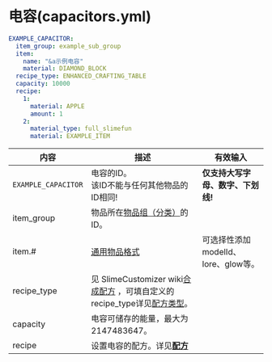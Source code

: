 # 电容(capacitors.yml)

```yaml
EXAMPLE_CAPACITOR:
  item_group: example_sub_group
  item:
    name: "&a示例电容"
    material: DIAMOND_BLOCK
  recipe_type: ENHANCED_CRAFTING_TABLE
  capacity: 10000
  recipe:
    1:
      material: APPLE
      amount: 1
    2:
      material_type: full_slimefun
      material: EXAMPLE_ITEM
```

| 内容 | 描述 | 有效输入 |
| --- | ----------- | ----------------- |
| `EXAMPLE_CAPACITOR` | 电容的ID。<br>该ID不能与任何其他物品的ID相同! | **仅支持大写字母、数字、下划线!** |
| item_group | 物品所在[物品组（分类）](file/groups.md)的ID。 |
| item.# | [通用物品格式](format/universal-item-format.md)| 可选择性添加modelId、lore、glow等。 |
| recipe_type | 见 SlimeCustomizer wiki[合成配方](https://slimefun-addons-wiki.guizhanss.cn/slime-customizer/Crafting-Recipe) ，可填自定义的recipe_type详见[配方类型](file/recipe_type.md)。 |
| capacity | 电容可储存的能量，最大为 2147483647。 |
| recipe | 设置电容的配方。详见[**配方**](format/recipe.md) |